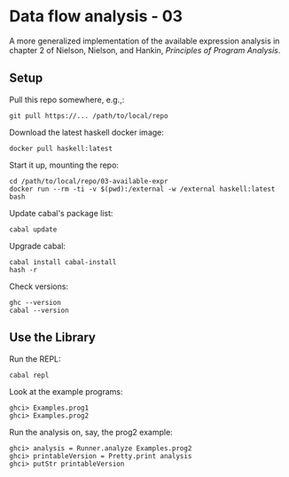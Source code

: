 # Data flow analysis - 03

A more generalized implementation of the available expression analysis in chapter 2 of Nielson, Nielson, and Hankin, _Principles of Program Analysis_.


## Setup

Pull this repo somewhere, e.g.,:

    git pull https://... /path/to/local/repo

Download the latest haskell docker image:

    docker pull haskell:latest

Start it up, mounting the repo:

    cd /path/to/local/repo/03-available-expr
    docker run --rm -ti -v $(pwd):/external -w /external haskell:latest bash

Update cabal's package list:

    cabal update

Upgrade cabal:

    cabal install cabal-install
    hash -r

Check versions:

    ghc --version
    cabal --version


## Use the Library

Run the REPL:

    cabal repl

Look at the example programs:

    ghci> Examples.prog1
    ghci> Examples.prog2

Run the analysis on, say, the prog2 example:

    ghci> analysis = Runner.analyze Examples.prog2
    ghci> printableVersion = Pretty.print analysis
    ghci> putStr printableVersion

